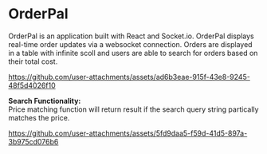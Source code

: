 # OrderPal

OrderPal is an application built with React and Socket.io. OrderPal displays real-time order updates via a websocket connection. Orders are displayed in a table with infinite scoll and users are able to search for orders based on their total cost. 

https://github.com/user-attachments/assets/ad6b3eae-915f-43e8-9245-48f5d4026f10



**Search Functionality:** <br>
Price matching function will return result if the search query string partically matches the price. 

https://github.com/user-attachments/assets/5fd9daa5-f59d-41d5-897a-3b975cd076b6

